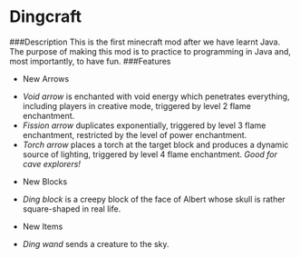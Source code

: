 # Dingcraft
###Description
This is the first minecraft mod after we have learnt Java. The purpose of making this mod is to practice to programming in Java and, most importantly, to have fun.
###Features
* New Arrows
 + _Void arrow_ is enchanted with void energy which penetrates everything, including players in creative mode, triggered by level 2 flame enchantment. 
 + _Fission arrow_ duplicates exponentially, triggered by level 3 flame enchantment, restricted by the level of power enchantment. 
 + _Torch arrow_ places a torch at the target block and produces a dynamic source of lighting, triggered by level 4 flame enchantment. _Good for cave explorers!_ 
* New Blocks
 + _Ding block_ is a creepy block of the face of Albert whose skull is rather square-shaped in real life.
* New Items
 + _Ding wand_ sends a creature to the sky. 

